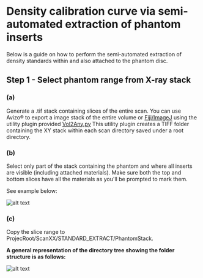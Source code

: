# Density calibration curve via semi-automated extraction of phantom inserts

Below is a guide on how to perform the semi-automated extraction of density standards within and also attached to the phantom disc.

## Step 1 - Select phantom range from X-ray stack 

### (a)
Generate a .tif stack containing slices of the entire scan. You can use Avizo® to export a image stack of the entire volume or 
[Fiji/ImageJ](https://imagej.net/software/fiji/) using the utility plugin provided [Vol2Any.py](https://github.com/LeoBertiniNHM/CoralMethodsPaper/blob/main/Vol_2Any_LEO.py)
This utility plugin creates a TIFF folder containing the XY stack within each scan directory saved under a root directory. 

### **(b)** 
Select only part of the stack containing the phantom and where all inserts are visible (including attached materials).
Make sure both the top and bottom slices have all the materials as you'll be prompted to mark them. 

See example below:

![alt text](https://github.com/LeoBertiniNHM/CoralMethodsPaper/blob/main/PhantomExtraction/GIFs/PhantomExtract1.gif)

### **(c)** 
Copy the slice range to ProjecRoot/ScanXX/STANDARD_EXTRACT/PhantomStack. 

**A general representation of the directory tree showing the folder structure is as follows:**

![alt text](https://github.com/LeoBertiniNHM/CoralMethodsPaper/blob/main/PhantomExtraction/GIFs/DirectoryTreeExample.jpg)



 